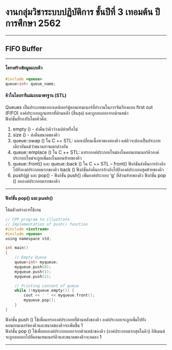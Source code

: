 # งานกลุ่มวิชาระบบปฏิบัติการ ชั้นปีที่ 3 เทอมต้น ปีการศึกษา 2562
---
## FIFO Buffer
---
#### โครงสร้างข้อมูลแบบคิว
```C
#include <queue>
queue<int> queue_name;
```
#### คิวในไลบรารีแม่แบบมาตรฐาน (STL)
Queues เป็นประเภทของอะแดปเตอร์ตู้คอนเทนเนอร์ที่ทำงานในการจัดเรียงแบบ first out (FIFO) องค์ประกอบถูกแทรกที่ด้านหลัง (สิ้นสุด) และถูกลบออกจากด้านหน้า  
ฟังก์ชั่นที่รองรับโดยคิวคือ:  
1. empty () - ส่งคืนว่าคิวว่างเปล่าหรือไม่
2. size () - ส่งคืนขนาดของคิว
3. queue::swap () ใน C ++ STL: แลกเปลี่ยนเนื้อหาของสองคิว แต่คิวจะต้องเป็นประเภทเดียวกันแม้ว่าขนาดอาจแตกต่างกัน
4. queue::emplace () ใน C ++ STL: แทรกองค์ประกอบใหม่ลงในคอนเทนเนอร์คิวองค์ประกอบใหม่จะถูกเพิ่มลงในตอนท้ายของคิว
5. queue::front() และ queue::back () ใน C ++ STL – front() ฟังก์ชันส่งคืนการอ้างอิงไปยังองค์ประกอบแรกของคิว back () ฟังก์ชันส่งคืนการอ้างอิงไปยังองค์ประกอบสุดท้ายของคิว
6. push(g) และ pop() - ฟังก์ชั่น push() เพิ่มองค์ประกอบ ‘g’ ที่ส่วนท้ายของคิว ฟังก์ชั่น pop () ลบองค์ประกอบแรกของคิว
---
#### ฟังก์ชั่น pop() และ push()
โค้ดตัวอย่างการใช้งาน
```C
// CPP program to illustrate 
// Implementation of push() function 
#include <iostream> 
#include <queue> 
using namespace std; 

int main() 
{ 
	// Empty Queue 
	queue<int> myqueue; 
	myqueue.push(0); 
	myqueue.push(1); 
	myqueue.push(2); 

	// Printing content of queue 
	while (!myqueue.empty()) { 
		cout << ' ' << myqueue.front(); 
		myqueue.pop(); 
	} 
} 
```
ฟังก์ชั่น push () ใช้เพื่อแทรกองค์ประกอบที่ด้านหลังของคิว องค์ประกอบจะถูกเพิ่มไปยังคอนเทนเนอร์ของคิวและขนาดของคิวจะเพิ่มขึ้น 1  
ฟังก์ชั่น pop () ใช้เพื่อลบองค์ประกอบออกจากด้านหน้าของคิว (องค์ประกอบแรกสุดในคิว) อิลิเมนต์จะถูกลบออกไปที่คอนเทนเนอร์คิวและขนาดของคิวจะลดลง 1

---

